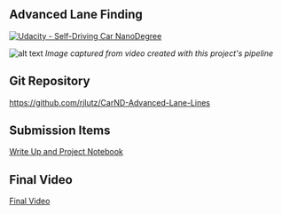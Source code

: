 ## Advanced Lane Finding
[![Udacity - Self-Driving Car NanoDegree](https://s3.amazonaws.com/udacity-sdc/github/shield-carnd.svg)](http://www.udacity.com/drive)

[//]: # (Image References)
[image1]: ./writeup-images/sample.jpg "Lane Lines"

![alt text][image1]
*Image captured from video created with this project's pipeline*

## Git Repository
https://github.com/rjlutz/CarND-Advanced-Lane-Lines

## Submission Items
[Write Up and Project Notebook](https://github.com/rjlutz/CarND-Advanced-Lane-Lines/blob/master/Advanced%20Lane%20Lines.ipynb "")

## Final Video
[Final Video](https://www.dropbox.com/s/4ekmrmbw5xmwnle/advanced_lane_lines.mp4?dl=0 "Demo Video")
